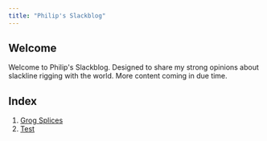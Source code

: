 ```yaml
---
title: "Philip's Slackblog"
---
```


## Welcome

Welcome to Philip's Slackblog. Designed to share my strong opinions about slackline rigging with the world. More content coming in due time.

## Index
1. [Grog Splices](notes/GrogSplices.md)
2. [Test](notes/test.md)
